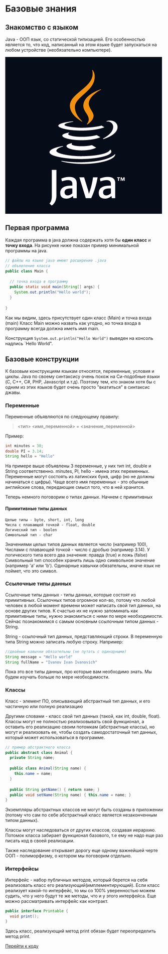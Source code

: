 # Базовые знания

## Знакомство с языком
Java - ООП язык, со статической типизацией. Его особенностью является то, что код, написанный на этом языке
будет запускаться на любом устройстве (необязательно компьютере). 

![](./src/main/resources/img/img.png)

## Первая программа
Каждая программа в java должна содержать хотя бы **один класс** и **точку входа**.
На рисунке ниже показан пример минимальной программы на java.

```java
// файлы на языке java имеют расширение .java
// объявление класса
public class Main {

  // точка входа в программу
  public static void main(String[] args) {
    System.out.println("Hello world");
  }

}
```

Как мы видим, здесь присутствует один класс (Main) и точка входа (main)
Класс Main можно назвать как угодно, но точка входа в программу всегда должна иметь имя main.

Конструкция `System.out.println("Hello World")` выведен на консоль надпись `Hello World".

## Базовые конструкции
К базовым конструкциям языкам относятся, переменные, условия и циклы.
Java по своему синтаксису очень похож на Си-подобные языки (C, C++, C#, PHP, Javascript и.т.д).
Поэтому тем, кто знаком хотя бы с одним из этих языков будет очень просто "вкатиться" в синтаксис 
джавы.

### Переменные
Переменные объявляются по следующему правилу: 
> <тип> <имя_переменной> = <значение_переменной>
 
Пример:
```java
int minutes = 30;
double PI = 3.14;
String hello = "Hello"
```
На примере выше объявлены 3 переменные, у них тип int, double и String соответственно.
minutes, PI, hello - имена этих переменных. Переменные могут состоять из латинских букв, цифр 
(но не должны начинаться с цифры). Чаще всего имя переменных - это обычные английские слова,
передающие смысл того, что в ней хранится.

Теперь немного поговорим о типах данных. Начнем с примитивных

#### Примитивные типы данных
```
Целые типы - byte, short, int, long
Числа с плавающей точкой - float, double
Логический тип - boolen 
Символьный тип - char 
```

Значениями целых типов данных является число (например 100),
Числами с плавающей точкой - число с дробью (например 3.14).
У логического типа всего два значения: правда (true) и ложь (false)
Символьный тип способен хранить лишь одно символьное значение (например 'a' или 'b').
Одинарные кавычки обязательны, иначе язык не поймет, что это символ.

### Ссылочные типы данных
Ссылочные типы данных - типы данных, которые состоят из примитивных.
Ссылочных типов огромное кол-во, потому что любой человек в любой момент времени может написать свой тип данных, на основе других типов.
К счастью их не нужно запоминать как примитивные типы, нужно знакомиться с ними по мере необходимости.
Сейчас познакомимся с самым основным ссылочным типом данных - String.


String - ссылочный тип данных, представляющий строки. 
В переменную типа String можно записать любую строку. Например:
```java
//двойные кавычки обязательны (не путать с одинарными)
String message = "Hello world"
String fullName = "Ivanov Ivan Ivanovich"
```
Пока это все типы данных, про которые вам необходимо знать.
Мы будем изучать больше по мере необходимости.

### Классы
Класс - элемент ПО, описывающий абстрактный тип данных, и его частичную или полную реализацию

Другими словами - класс свой тип данных (такой, как int, double, float).
Классы могут не полностью реализовывать свой функционал, а оставить его реализацию своим потомкам (абстрактные классы),
но могут и реализовать ее, чтобы создать самодостаточный тип данных, который может использоваться в 
программе.

```java
// пример абстрактного класса
public abstract class Animal {
  private String name;
  
  public class Animal(String name) {
    this.name = name;
  }
  
  public String getName() { return name; }
  public void setName(String name) { this.name = name; }
}
```

Экземпляры абстрактных классов не могут быть созданы в приложении (потому что сам по себе абстрактный 
класс является незаконченным типом данных). 


Классы могут наследоваться от других классов, создавая иерархию.
Потомок класса забирает функционал базового, т.е ему не надо еще раз писать код в своей реализации.

Также наследование открывает дорогу еще одному важнейшей черте ООП - полиморфизму, о котором мы поговорим отдельно.

### Интерфейсы
Интерфейс - набор публичных методов, который берется на себя реализовать класс его реализующий(имплементирующий).
Если класс реализует какой-то интерфейс, то мы со 100% уверенностью можем судить, что у него будут те же методы,
что и у этого интерфейса. Еще можно рассматривать интерфейс как контракт.

```java
public interface Printable {
  void print();
}
```

Здесь класс, реализующий метод print обязан будет переопределить метод print.

[Перейти к коду](./src/main/java/)